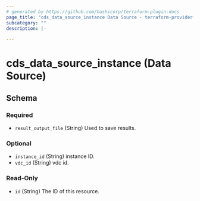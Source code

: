 ```yaml
---
# generated by https://github.com/hashicorp/terraform-plugin-docs
page_title: "cds_data_source_instance Data Source - terraform-provider-cds"
subcategory: ""
description: |-
  
---
```


# cds_data_source_instance (Data Source)





<!-- schema generated by tfplugindocs -->
## Schema

### Required

- `result_output_file` (String) Used to save results.

### Optional

- `instance_id` (String) instance ID.
- `vdc_id` (String) vdc id.

### Read-Only

- `id` (String) The ID of this resource.
